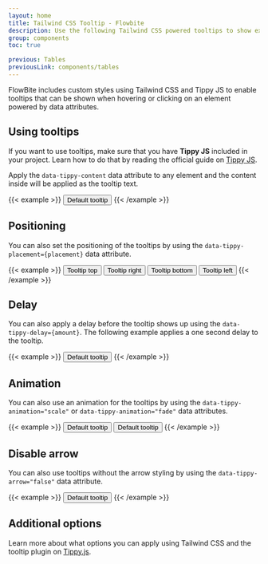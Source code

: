 ```yaml
---
layout: home
title: Tailwind CSS Tooltip - Flowbite
description: Use the following Tailwind CSS powered tooltips to show extra content when hovering or clicking on an element
group: components
toc: true

previous: Tables
previousLink: components/tables
---
```


FlowBite includes custom styles using Tailwind CSS and Tippy JS to enable tooltips that can be shown when hovering or clicking on an element powered by data attributes.

## Using tooltips

If you want to use tooltips, make sure that you have **Tippy JS** included in your project. Learn how to do that by reading the official guide on <a href="https://atomiks.github.io/tippyjs/v6/getting-started/" target="_blank">Tippy JS</a>. 

Apply the `data-tippy-content` data attribute to any element and the content inside will be applied as the tooltip text.

{{< example >}}
<button data-tippy-content="Tooltip Content" type="button" class="text-white bg-blue-700 hover:bg-blue-800 focus:ring-4 focus:ring-blue-300 font-medium rounded-lg text-sm px-5 py-2.5 text-center">Default tooltip</button>
{{< /example >}}

## Positioning

You can also set the positioning of the tooltips by using the `data-tippy-placement={placement}` data attribute.

{{< example >}}
<button data-tippy-content="Tooltip placement top" data-tippy-placement="top" type="button" class="text-white bg-blue-700 hover:bg-blue-800 focus:ring-4 focus:ring-blue-300 font-medium rounded-lg text-sm px-5 py-2.5 text-center">Tooltip top</button>
<button data-tippy-content="Tooltip placement right" data-tippy-placement="right" type="button" class="text-white bg-blue-700 hover:bg-blue-800 focus:ring-4 focus:ring-blue-300 font-medium rounded-lg text-sm px-5 py-2.5 text-center">Tooltip right</button>
<button data-tippy-content="Tooltip placement bottom" data-tippy-placement="bottom" type="button" class="text-white bg-blue-700 hover:bg-blue-800 focus:ring-4 focus:ring-blue-300 font-medium rounded-lg text-sm px-5 py-2.5 text-center">Tooltip bottom</button>
<button data-tippy-content="Tooltip placement left" data-tippy-placement="left" type="button" class="text-white bg-blue-700 hover:bg-blue-800 focus:ring-4 focus:ring-blue-300 font-medium rounded-lg text-sm px-5 py-2.5 text-center">Tooltip left</button>
{{< /example >}}

## Delay

You can also apply a delay before the tooltip shows up using the `data-tippy-delay={amount}`. The following example applies a one second delay to the tooltip.

{{< example >}}
<button data-tippy-content="Tooltip Content" data-tippy-delay="1000" type="button" class="text-white bg-blue-700 hover:bg-blue-800 focus:ring-4 focus:ring-blue-300 font-medium rounded-lg text-sm px-5 py-2.5 text-center">Default tooltip</button>
{{< /example >}}

## Animation

You can also use an animation for the tooltips by using the `data-tippy-animation="scale"` or `data-tippy-animation="fade"` data attributes.

{{< example >}}
<button data-tippy-content="Tooltip Content" data-tippy-animation="scale" type="button" class="text-white bg-blue-700 hover:bg-blue-800 focus:ring-4 focus:ring-blue-300 font-medium rounded-lg text-sm px-5 py-2.5 text-center">Default tooltip</button>
<button data-tippy-content="Tooltip Content" data-tippy-animation="fade" type="button" class="text-white bg-blue-700 hover:bg-blue-800 focus:ring-4 focus:ring-blue-300 font-medium rounded-lg text-sm px-5 py-2.5 text-center">Default tooltip</button>
{{< /example >}}

## Disable arrow

You can also use tooltips without the arrow styling by using the `data-tippy-arrow="false"` data attribute.

{{< example >}}
<button data-tippy-content="Tooltip Content" data-tippy-arrow="false" type="button" class="text-white bg-blue-700 hover:bg-blue-800 focus:ring-4 focus:ring-blue-300 font-medium rounded-lg text-sm px-5 py-2.5 text-center">Default tooltip</button>
{{< /example >}}

## Additional options

Learn more about what options you can apply using Tailwind CSS and the tooltip plugin on <a href="https://atomiks.github.io/tippyjs/v6/all-props/" target="_blank">Tippy.js</a>.
